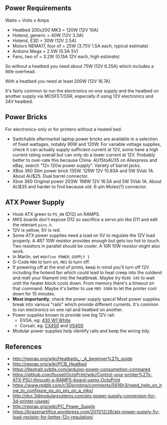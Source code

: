 ## Power Requirements

Watts = Volts x Amps

* Heatbed 200x200 MK3 = 120W (12V 10A)
* Hotend, generic = 40W (12V 3.3A)
* Hotend, E3D = 30W (12V 2.5A)
* Motors NEMA17, four of = 25W (3.75V 1.5A each, typical estimate)
* Arduino Mega = 2.5W (0.5A 5V)
* Fans, two of = 3.2W (0.15A 12V each, high estimate)

So without a heatbed you need about 75W (12V 6.25A) which includes a little overhead.

With a heatbed you need at least 200W (12V 16.7A).

It's fairly common to run the electronics on one supply and the heatbed on another supply via MOSFET/SSR, especially if using 12V electronics and 24V heatbed.

## Power Bricks

For electronics-only or for printers without a heated bed.

* Switchable aftermarket laptop power bricks are available in a selection of fixed wattages, notably 90W and 120W. For variable voltage supplies, check it can actually supply sufficient current at 12V, some have a high current rating overall but can only do a lower current at 12V. Probably better to over-rate this because China. AU$15 to AU$35 on Aliexpress and eBay, search "12v 120w power supply". Variety of barrel jacks.
* XBox 360 Slim power brick 135W. 129W 12V 10.83A and 5W 5Vsb 1A. About AU$25. Dual barrel connector.
* Xbox 360 Original power 203W. 198W 12V 16.5A and 5W 5Vsb 1A. About AU$35 and harder to find because old. 6-pin Molex(?) connector.

## ATX Power Supply

* Hook ATX green to `PS_ON` (D12) on RAMPS.
* MKS boards don't expose D12 so sacrifice a servo pin like D11 and edit the relevant `pins.h`.
* 12V is yellow, 5V is red.
* Some ATX power supplies need a load on 5V to regulate the 12V load properly. A 4R7 10W resistor provides enough but gets too hot to touch. Two resistors in parallel should be cooler. A 10R 10W resistor might also work.
* In Marlin, set `#define POWER_SUPPLY 1`
* G-Code `M80` to turn on, `M81` to turn off.
* If powering off at the end of prints, keep in mind you'll turn off 12V including the hotend fan which could lead to heat creep into the coldend and melt your filament into the heatbreak. Maybe try `M109 S45` to wait until the heater block cools down. From memory there's a timeout on that command. Maybe it's better to use `M85 S900` to let the printer cool down for 15 minutes.
* **Most importantly**, check the power supply specs! Most power supplies break into various "rails" which provide different currents. It's common to run electronics on one rail and heatbed on another.
* Power supplies known to provide one big 12V rail:
    * EVGA, eg: [430 W1 White](http://au.evga.com/products/product.aspx?pn=100-W1-0430-KR)
    * Corsair, eg: [CX450](http://www.corsair.com/en-us/cx-series-cx450-450-watt-80-plus-bronze-certified-atx-psu-na) and [VS400](http://www.corsair.com/en-gb/vs-series-vs400-400-watt-80-plus-white-certified-psu-na)
* Modular power supplies help identify rails and keep the wiring tidy.

## References

* http://reprap.org/wiki/Heatbeds_-_A_beginner%27s_guide
* http://reprap.org/wiki/PCB_Heatbed
* https://tlextrait.svbtle.com/arduino-power-consumption-compared
* https://github.com/foosel/OctoPrint/wiki/Control-your-printer%27s-ATX-PSU-through-a-RAMPS-board-using-OctoPrint
* https://www.reddit.com/r/3Dprinting/comments/5616h3/need_help_on_how_to_configure_ps_on_pin_on_a_mks/
* http://doc.3dmodularsystems.com/atx-power-supply-conversion-for-3d-printer-usage/
* http://reprap.org/wiki/PC_Power_Supply
* https://brazenartifice.wordpress.com/2011/12/26/atx-power-supply-5v-load-resistor-for-better-12v-regulation/
